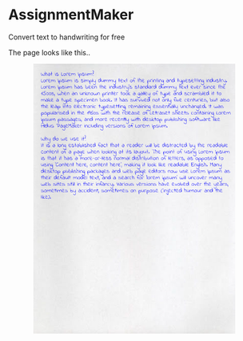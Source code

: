 # AssignmentMaker
Convert text to handwriting for free 

The page looks like this..

<!-- ![](img\screenshot.png) -->

<p align="center" width="100%">
<img width="80%" src="img\screenshot.png">
</p>
